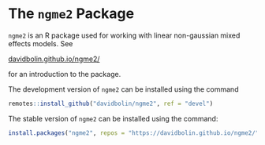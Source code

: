 # The `ngme2` Package

`ngme2` is an R package used for working with linear non-gaussian mixed effects models. See

[davidbolin.github.io/ngme2/](https://davidbolin.github.io/ngme2/)

for an introduction to the package.

The development version of `ngme2` can be installed using the command

```r
remotes::install_github("davidbolin/ngme2", ref = "devel")
```

The stable version of `ngme2` can be installed using the command:
```r
install.packages("ngme2", repos = "https://davidbolin.github.io/ngme2/")
```